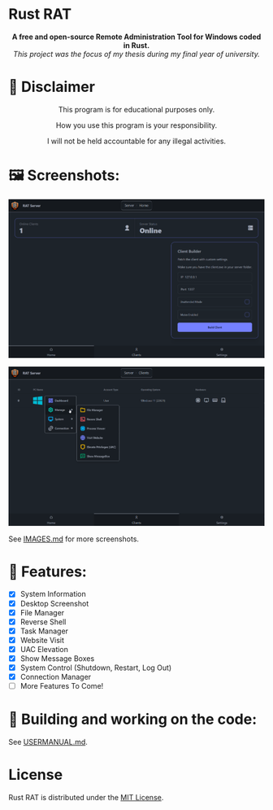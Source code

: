 # Rust RAT

<p align="center">
  <b>A free and open-source Remote Administration Tool for Windows coded in Rust.</b><br>  
  <i>This project was the focus of my thesis during my final year of university.</i>
</p>

# 🚧 Disclaimer

<p align="center">This program is for educational purposes only.</p>
<p align="center">How you use this program is your responsibility.</p>
<p align="center">I will not be held accountable for any illegal activities.</p>

# 🖼️ Screenshots:

![main](images/main.png)

![context](images/context.png)

See [IMAGES.md](IMAGES.md) for more screenshots.

# 🔱 Features:

- [x] System Information
- [x] Desktop Screenshot
- [x] File Manager
- [x] Reverse Shell
- [x] Task Manager
- [x] Website Visit
- [x] UAC Elevation
- [x] Show Message Boxes
- [x] System Control (Shutdown, Restart, Log Out)
- [x] Connection Manager
- [ ] More Features To Come!

# 🔨 Building and working on the code:

See [USERMANUAL.md](USERMANUAL.md).

# License

Rust RAT is distributed under the [MIT License](LICENSE).
